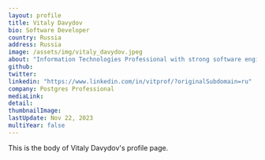 ```yaml
---
layout: profile
title: Vitaly Davydov
bio: Software Developer
country: Russia
address: Russia
image: /assets/img/vitaly_davydov.jpeg
about: "Information Technologies Professional with strong software engineering and analytical skills. More than 20 years of various experience in different areas of informational technologies including development of cross-platform multi-threaded software using C++ and other languages, design and implementation of databases, data warehouses, development and support of complex business IT systems."
github:
twitter: 
linkedin: "https://www.linkedin.com/in/vitprof/?originalSubdomain=ru"
company: Postgres Professional 
mediaLink:
detail: 
thumbnailImage:
lastUpdate: Nov 22, 2023 
multiYear: false
---
```


This is the body of Vitaly Davydov's profile page.

